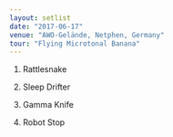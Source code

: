 ```yaml
---
layout: setlist
date: "2017-06-17"
venue: "AWO-Gelände, Netphen, Germany"
tour: "Flying Microtonal Banana"
---
```



 1. Rattlesnake

 2. Sleep Drifter

 3. Gamma Knife

 4. Robot Stop


